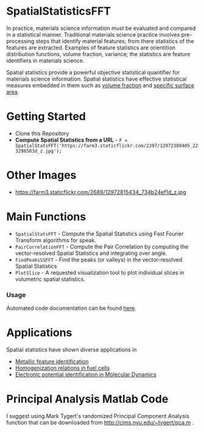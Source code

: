 SpatialStatisticsFFT
====================

In practice, materials science information must be evaluated and compared in a statistical manner.  Traditional materials science practice involves pre-processing steps that identify material features; from there statistics of the features are extracted.  Examples of feature statistics are orientition distribution functions, volume fraction, variance; the statistics are feature identifiers in materials science. 

Spatial statistics provide a powerful objective statistical quantifier for materials science information.  Spatial statistics have effective statistical measures embedded in them such as [volume fraction](http://www.sciencedirect.com/science/article/pii/S1359645407007458) and [specific surface area](http://citeseerx.ist.psu.edu/viewdoc/summary?doi=10.1.1.49.1716).  

Getting Started
===============

* Clone this Repository
* __Compute Spatial Statistics from a URL__ - ``F = SpatialStatsFFT('https://farm3.staticflickr.com/2397/12972389405_223298503d_z.jpg');``

Other Images
============

* https://farm3.staticflickr.com/2689/12972815434_734b24ef1d_z.jpg

Main Functions
==============

* ``SpatialStatsFFT`` - Compute the Spatial Statistics using Fast Fourier Transform algorithms for speak.
* ``PairCorrelationFFT`` - Compute the Pair Correlation by computing the vector-resolved Spatial Statistics and integrating over angle.
* ``FindPeaksSSFFT`` - Find the peaks (or valleys) in the vector-resolved Spatial Statistics
* ``PlotSlice`` - A requested visualization tool to plot individual slices in volumetric spatial statistics.

### Usage 

Automated code documentation can be found [here](http://tonyfast.com/SpatialStatisticsFFT/2014/05/16/Spatial-Statistics-documentation.html).

Applications
============

Spatial statistics have shown diverse applications in

* [Metallic feature identification](http://www.sciencedirect.com/science/article/pii/S1359645411004654)
* [Homogenization relations in fuel cells](http://scholar.google.com/citations?view_op=view_citation&hl=en&user=OWGKu6wAAAAJ&citation_for_view=OWGKu6wAAAAJ:zYLM7Y9cAGgC)
* [Electronic potential identification in Molecular Dynamics](http://tonyfast.com/Atomic-Positions/2014/05/15/Feature-Identifaction-in-Molecular-Dynamics-Potential-Comparisons.html)


Principal Analysis Matlab Code
==============================
I suggest using Mark Tygert's randomized Principal Component Analysis function that can be downloaded from http://cims.nyu.edu/~tygert/pca.m . 



